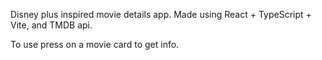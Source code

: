 Disney plus inspired movie details app. Made using React + TypeScript + Vite, and TMDB api. 

To use press on a movie card to get info.
